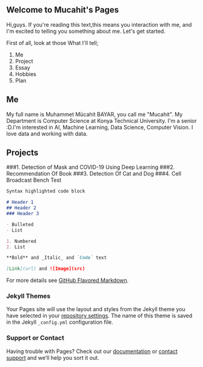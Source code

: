 ## Welcome to Mucahit's Pages

Hi,guys. If you're reading this text,this means you interaction with me, and I'm excited to telling you something about me. Let's get started.

First of all, look at those What I'll tell;
1. Me
2. Project
3. Essay
4. Hobbies
5. Plan

## Me
My full name is Muhammet Mücahit BAYAR, you call me "Mucahit". My Department is Computer Science at Konya Technical University. I'm a senior :D.I'm interested in AI,
Machine Learning, Data Science, Computer Vision. I love data and working with data. 

## Projects
###1. Detection of Mask and COVID-19 Using Deep Learning 
###2. Recommendation Of Book
###3. Detection Of Cat and Dog
###4. Cell Broadcast Bench Test

```markdown
Syntax highlighted code block

# Header 1
## Header 2
### Header 3

- Bulleted
- List

1. Numbered
2. List

**Bold** and _Italic_ and `Code` text

[Link](url) and ![Image](src)
```

For more details see [GitHub Flavored Markdown](https://guides.github.com/features/mastering-markdown/).

### Jekyll Themes

Your Pages site will use the layout and styles from the Jekyll theme you have selected in your [repository settings](https://github.com/ByrMucahit/ByrMucahit.github.io/settings/pages). The name of this theme is saved in the Jekyll `_config.yml` configuration file.

### Support or Contact

Having trouble with Pages? Check out our [documentation](https://docs.github.com/categories/github-pages-basics/) or [contact support](https://support.github.com/contact) and we’ll help you sort it out.
